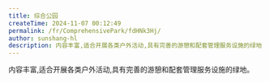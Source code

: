 ```yaml
---
title: 综合公园
createTime: 2024-11-07 00:12:49
permalink: /fr/ComprehensivePark/fdHNk3Hj/
author: sunshang-hl
description: 内容丰富,适合开展各类户外活动,具有完善的游憩和配套管理服务设施的绿地
---
```


内容丰富,适合开展各类户外活动,具有完善的游憩和配套管理服务设施的绿地。